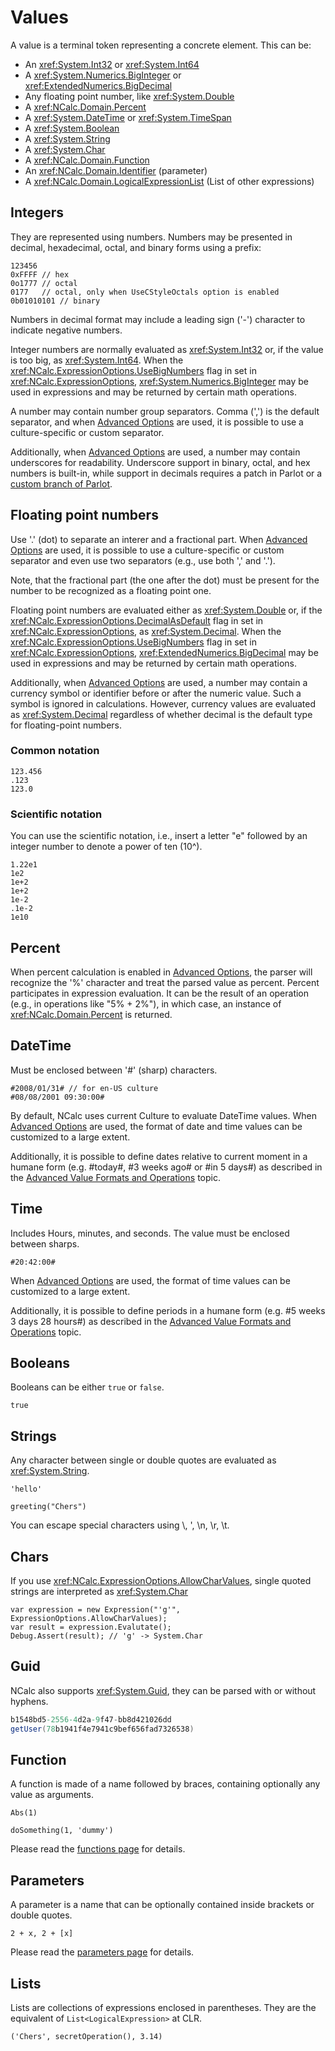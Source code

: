 # Values

A value is a terminal token representing a concrete element. This can be:

- An <xref:System.Int32> or <xref:System.Int64>
- A <xref:System.Numerics.BigInteger> or <xref:ExtendedNumerics.BigDecimal>
- Any floating point number, like <xref:System.Double>
- A <xref:NCalc.Domain.Percent>
- A <xref:System.DateTime> or <xref:System.TimeSpan>
- A <xref:System.Boolean>
- A <xref:System.String>
- A <xref:System.Char>
- A <xref:NCalc.Domain.Function>
- An <xref:NCalc.Domain.Identifier> (parameter)
- A <xref:NCalc.Domain.LogicalExpressionList>  (List of other expressions)

## Integers

They are represented using numbers. Numbers may be presented in decimal, hexadecimal, octal, and binary forms using a prefix:

```
123456
0xFFFF // hex
0o1777 // octal
0177   // octal, only when UseCStyleOctals option is enabled
0b01010101 // binary
```

Numbers in decimal format may include a leading sign ('-') character to indicate negative numbers.

Integer numbers are normally evaluated as <xref:System.Int32> or, if the value is too big, as <xref:System.Int64>. When the <xref:NCalc.ExpressionOptions.UseBigNumbers> flag in set in <xref:NCalc.ExpressionOptions>, <xref:System.Numerics.BigInteger> may be used in expressions and may be returned by certain math operations.

A number may contain number group separators. Comma (',') is the default separator, and when [Advanced Options](advanced_value_formats.md) are used, it is possible to use a culture-specific or custom separator.

Additionally, when [Advanced Options](advanced_value_formats.md) are used, a number may contain underscores for readability. Underscore support in binary, octal, and hex numbers is built-in, while support in decimals requires a patch in Parlot or a [custom branch of Parlot](https://github.com/Allied-Bits-Ltd/parlot/tree/ABCalc). 

## Floating point numbers

Use '.' (dot) to separate an interer and a fractional part. When [Advanced Options](advanced_value_formats.md) are used, it is possible to use a culture-specific or custom separator and even use two separators (e.g., use both ',' and '.').

Note, that the fractional part (the one after the dot) must be present for the number to be recognized as a floating point one.

Floating point numbers are evaluated either as <xref:System.Double> or, if the <xref:NCalc.ExpressionOptions.DecimalAsDefault> flag in set in <xref:NCalc.ExpressionOptions>, as <xref:System.Decimal>. When the <xref:NCalc.ExpressionOptions.UseBigNumbers> flag in set in <xref:NCalc.ExpressionOptions>, <xref:ExtendedNumerics.BigDecimal> may be used in expressions and may be returned by certain math operations.

Additionally, when [Advanced Options](advanced_value_formats.md) are used, a number may contain a currency symbol or identifier before or after the numeric value. Such a symbol is ignored in calculations. However, currency values are evaluated as <xref:System.Decimal> regardless of whether decimal is the default type for floating-point numbers.

### Common notation

```
123.456
.123
123.0
```

### Scientific notation

You can use the scientific notation, i.e., insert a letter "e" followed by an integer number to denote a power of ten (10^).
```
1.22e1
1e2
1e+2
1e+2
1e-2
.1e-2
1e10
```

## Percent

When percent calculation is enabled in [Advanced Options](advanced_value_formats.md), the parser will recognize the '%' character and treat the parsed value as percent. Percent participates in expression evaluation. It can be the result of an operation (e.g., in operations like "5% + 2%"), in which case, an instance of <xref:NCalc.Domain.Percent> is returned. 

## DateTime

Must be enclosed between '#' (sharp) characters. 

```
#2008/01/31# // for en-US culture
#08/08/2001 09:30:00# 
```
By default, NCalc uses current Culture to evaluate DateTime values. When [Advanced Options](advanced_value_formats.md) are used, the format of date and time values can be customized to a large extent.

Additionally, it is possible to define dates relative to current moment in a humane form (e.g. #today#, #3 weeks ago# or #in 5 days#) as described in the [Advanced Value Formats and Operations](advanced_value_formats.md) topic.

## Time

Includes Hours, minutes, and seconds. 
The value must be enclosed between sharps.
```
#20:42:00#
```

When [Advanced Options](advanced_value_formats.md) are used, the format of time values can be customized to a large extent.

Additionally, it is possible to define periods in a humane form (e.g. #5 weeks 3 days 28 hours#) as described in the [Advanced Value Formats and Operations](advanced_value_formats.md) topic.

## Booleans
Booleans can be either `true` or `false`.

```
true
```
## Strings

Any character between single or double quotes are evaluated as <xref:System.String>. 

```
'hello'
```

```
greeting("Chers")
```
You can escape special characters using \\, \', \n, \r, \t.

## Chars
If you use <xref:NCalc.ExpressionOptions.AllowCharValues>, single quoted strings are interpreted as <xref:System.Char>
```
var expression = new Expression("'g'", ExpressionOptions.AllowCharValues);
var result = expression.Evalutate();
Debug.Assert(result); // 'g' -> System.Char
```

## Guid
NCalc also supports <xref:System.Guid>, they can be parsed with or without hyphens.
```csharp
b1548bd5-2556-4d2a-9f47-bb8d421026dd
getUser(78b1941f4e7941c9bef656fad7326538)
```

## Function

A function is made of a name followed by braces, containing optionally any value as arguments.

```
Abs(1)
```

```
doSomething(1, 'dummy')
```

Please read the [functions page](functions.md) for details.

## Parameters

A parameter is a name that can be optionally contained inside brackets or double quotes.

```
2 + x, 2 + [x]
```

Please read the [parameters page](parameters.md) for details.

## Lists

Lists are collections of expressions enclosed in parentheses. They are the equivalent of `List<LogicalExpression>` at CLR.
```
('Chers', secretOperation(), 3.14)
```